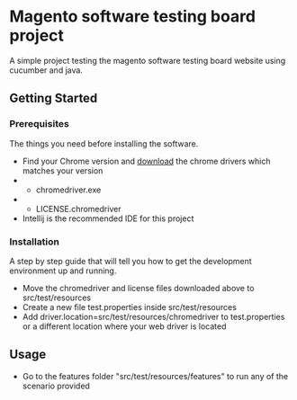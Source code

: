 # Magento software testing board project

A simple project testing the magento software testing board website using cucumber and java.

## Getting Started


### Prerequisites

The things you need before installing the software.

* Find your Chrome version and [download](https://googlechromelabs.github.io/chrome-for-testing/) the chrome drivers which matches your version
* * chromedriver.exe
* * LICENSE.chromedriver
* Intellij is the recommended IDE for this project

### Installation

A step by step guide that will tell you how to get the development environment up and running.


* Move the chromedriver and license files downloaded above to src/test/resources
* Create a new file test.properties inside src/test/resources
* Add driver.location=src/test/resources/chromedriver to test.properties or a different location where your web driver is located


## Usage

* Go to the features folder "src/test/resources/features" to run any of the scenario provided

